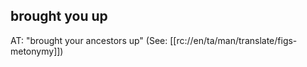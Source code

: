 ## brought you up ##

AT: "brought your ancestors up" (See: [[rc://en/ta/man/translate/figs-metonymy]])